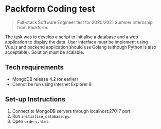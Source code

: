 # Packform Coding test
> Full-stack Software Engineer test for 2020/2021 Summer internship from Packform. 

The task was to develop a script to initialise a database and a web application to display the data. User interface must be implement using Vue.js and backend application should use Golang (although Python is also acceptable). Solution must be scalable.

## Tech requirements
- MongoDB release 4.2 (or earlier)
- Cannot be run using Internet Explorer 8

## Set-up Instructions
1. Connect to MongoDB servers through localhost:27017 port.
2. Run `initialise_database.py`.
3. Open `orders.html`.
